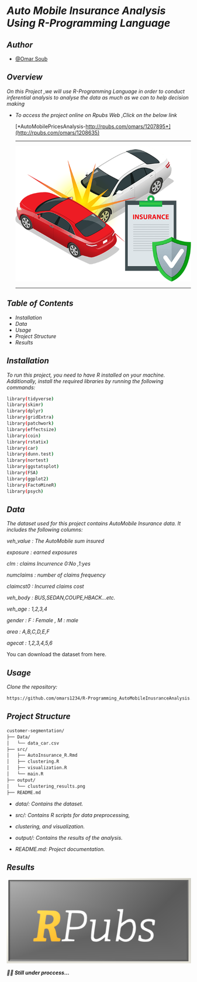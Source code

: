 # *Auto Mobile Insurance Analysis Using R-Programming Language*

## *Author*

- [@Omar Soub](https://github.com/omars1234)


## *Overview*

*On this Project ,we will use R-Programming Language in order to conduct inferential analysis to analyse the data as much as we can to help decision making*


* *To access the project online on Rpubs Web ,Click on the below link*

  [*AutoMobilePricesAnalysis-http://rpubs.com/omars/1207895*](http://rpubs.com/omars/1208635)  
  
  

  ------------------------------------------------------------------

  ![Logo](src/AutoinsuranceLogo.png)

  ------------------------------------------------------------------ 

  


## *Table of Contents*

*  *Installation*  
*  *Data*  
*  *Usage*  
*  *Project Structure*  
*  *Results*  


## *Installation*  
*To run this project, you need to have R installed on your machine. Additionally, install the required libraries by running the following commands:*

```bash
library(tidyverse)
library(skimr)
library(dplyr)
library(gridExtra)
library(patchwork)
library(effectsize)
library(coin)
library(rstatix)
library(car)
library(dunn.test)
library(nortest)
library(ggstatsplot)
library(FSA)
library(ggplot2)
library(FactoMineR)
library(psych)
```

## *Data*  
*The dataset used for this project contains AutoMobile Insurance data. It includes the following columns:*


*veh_value : The AutoMobile sum insured*

*exposure : earned exposures*

*clm : claims Incurrence  0:No ,1:yes*

*numclaims : number of claims frequency*

*claimcst0 :  Incurred claims cost*

*veh_body : BUS,SEDAN,COUPE,HBACK...etc.*

*veh_age : 1,2,3,4*

*gender : F : Female , M : male*

*area : A,B,C,D,E,F*

*agecat : 1,2,3,4,5,6*



You can download the dataset from here.



## *Usage*

*Clone the repository:*


```bash
https://github.com/omars1234/R-Programming_AutoMobileInusranceAnalysis.git
```

## *Project Structure*


```bash
customer-segmentation/
├── Data/
│   └── data_car.csv
├── src/
│   ├── AutoInsurance_R.Rmd
│   ├── clustering.R
│   ├── visualization.R
│   └── main.R
├── output/
│   └── clustering_results.png
├── README.md
```

* *data/: Contains the dataset.*

* *src/: Contains R scripts for data preprocessing,*

* *clustering, and visualization.*

* *output/: Contains the results of the analysis.*

* *README.md: Project documentation.*


## *Results*


[![rpubs](src/rpubslogo.png)](http://rpubs.com/omars/1208635)


***👩‍💻  Still under proccess...***









